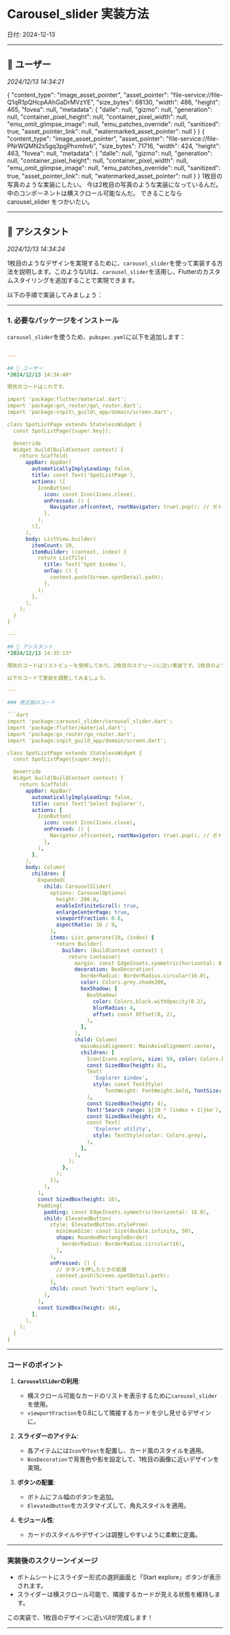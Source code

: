 # Carousel_slider 実装方法

日付: 2024-12-13

---

## 👤 ユーザー
*2024/12/13 14:34:21*

{
  "content\_type": "image\_asset\_pointer",
  "asset\_pointer": "file-service://file-Q1qR1pQHcpAAhGaDrMVzYE",
  "size\_bytes": 68130,
  "width": 486,
  "height": 465,
  "fovea": null,
  "metadata": {
    "dalle": null,
    "gizmo": null,
    "generation": null,
    "container\_pixel\_height": null,
    "container\_pixel\_width": null,
    "emu\_omit\_glimpse\_image": null,
    "emu\_patches\_override": null,
    "sanitized": true,
    "asset\_pointer\_link": null,
    "watermarked\_asset\_pointer": null
  }
}
{
  "content\_type": "image\_asset\_pointer",
  "asset\_pointer": "file-service://file-PNrWQMN2s5gq3pgPhxmhvb",
  "size\_bytes": 71716,
  "width": 424,
  "height": 463,
  "fovea": null,
  "metadata": {
    "dalle": null,
    "gizmo": null,
    "generation": null,
    "container\_pixel\_height": null,
    "container\_pixel\_width": null,
    "emu\_omit\_glimpse\_image": null,
    "emu\_patches\_override": null,
    "sanitized": true,
    "asset\_pointer\_link": null,
    "watermarked\_asset\_pointer": null
  }
}
1枚目の写真のような実装にしたい。
今は2枚目の写真のような実装になっているんだ。
中のコンポーネントは横スクロール可能なんだ。
できることなら carousel\_slider をつかいたい。

---

## 🤖 アシスタント
*2024/12/13 14:34:24*

1枚目のようなデザインを実現するために、`carousel_slider`を使って実装する方法を説明します。このようなUIは、`carousel_slider`を活用し、Flutterのカスタムスタイリングを追加することで実現できます。

以下の手順で実装してみましょう：

---

### 1. 必要なパッケージをインストール
`carousel_slider`を使うため、`pubspec.yaml`に以下を追加します：

```yaml

---

## 👤 ユーザー
*2024/12/13 14:34:48*

現状のコードはこれです。

import 'package:flutter/material.dart';
import 'package:go\_router/go\_router.dart';
import 'package:snpit\_guild\_app/domain/screen.dart';

class SpotListPage extends StatelessWidget {
  const SpotListPage({super.key});

  @override
  Widget build(BuildContext context) {
    return Scaffold(
      appBar: AppBar(
        automaticallyImplyLeading: false,
        title: const Text('SpotListPage'),
        actions: \[
          IconButton(
            icon: const Icon(Icons.close),
            onPressed: () {
              Navigator.of(context, rootNavigator: true).pop(); // ボトムシート全体を閉じる
            },
          ),
        \],
      ),
      body: ListView.builder(
        itemCount: 10,
        itemBuilder: (context, index) {
          return ListTile(
            title: Text('Spot $index'),
            onTap: () {
              context.push(Screen.spotDetail.path);
            },
          );
        },
      ),
    );
  }
}

---

## 🤖 アシスタント
*2024/12/13 14:35:13*

現状のコードはリストビューを使用しており、2枚目のスクリーンに近い実装です。1枚目のようなデザインを作るには、`carousel_slider`を導入して横スクロール可能なスライダーを組み込みます。また、ボトムシート内で横スクロール可能なスライダーと「Start Explore」のようなボタンを追加する必要があります。

以下のコードで実装を調整してみましょう。

---

### 修正版のコード

```dart
import 'package:carousel_slider/carousel_slider.dart';
import 'package:flutter/material.dart';
import 'package:go_router/go_router.dart';
import 'package:snpit_guild_app/domain/screen.dart';

class SpotListPage extends StatelessWidget {
  const SpotListPage({super.key});

  @override
  Widget build(BuildContext context) {
    return Scaffold(
      appBar: AppBar(
        automaticallyImplyLeading: false,
        title: const Text('Select Explorer'),
        actions: [
          IconButton(
            icon: const Icon(Icons.close),
            onPressed: () {
              Navigator.of(context, rootNavigator: true).pop(); // ボトムシート全体を閉じる
            },
          ),
        ],
      ),
      body: Column(
        children: [
          Expanded(
            child: CarouselSlider(
              options: CarouselOptions(
                height: 200.0,
                enableInfiniteScroll: true,
                enlargeCenterPage: true,
                viewportFraction: 0.8,
                aspectRatio: 16 / 9,
              ),
              items: List.generate(10, (index) {
                return Builder(
                  builder: (BuildContext context) {
                    return Container(
                      margin: const EdgeInsets.symmetric(horizontal: 8.0),
                      decoration: BoxDecoration(
                        borderRadius: BorderRadius.circular(16.0),
                        color: Colors.grey.shade200,
                        boxShadow: [
                          BoxShadow(
                            color: Colors.black.withOpacity(0.2),
                            blurRadius: 4,
                            offset: const Offset(0, 2),
                          ),
                        ],
                      ),
                      child: Column(
                        mainAxisAlignment: MainAxisAlignment.center,
                        children: [
                          Icon(Icons.explore, size: 50, color: Colors.blue),
                          const SizedBox(height: 8),
                          Text(
                            'Explorer $index',
                            style: const TextStyle(
                                fontWeight: FontWeight.bold, fontSize: 16),
                          ),
                          const SizedBox(height: 4),
                          Text('Search range: ${10 * (index + 1)}km'),
                          const SizedBox(height: 4),
                          const Text(
                            'Explorer utility',
                            style: TextStyle(color: Colors.grey),
                          ),
                        ],
                      ),
                    );
                  },
                );
              }),
            ),
          ),
          const SizedBox(height: 16),
          Padding(
            padding: const EdgeInsets.symmetric(horizontal: 16.0),
            child: ElevatedButton(
              style: ElevatedButton.styleFrom(
                minimumSize: const Size(double.infinity, 50),
                shape: RoundedRectangleBorder(
                  borderRadius: BorderRadius.circular(16),
                ),
              ),
              onPressed: () {
                // ボタンを押したときの処理
                context.push(Screen.spotDetail.path);
              },
              child: const Text('Start explore'),
            ),
          ),
          const SizedBox(height: 16),
        ],
      ),
    );
  }
}
```

---

### コードのポイント

1. **`CarouselSlider`の利用**:
   - 横スクロール可能なカードのリストを表示するために`carousel_slider`を使用。
   - `viewportFraction`を0.8にして隣接するカードを少し見せるデザインに。

2. **スライダーのアイテム**:
   - 各アイテムには`Icon`や`Text`を配置し、カード風のスタイルを適用。
   - `BoxDecoration`で背景色や影を設定して、1枚目の画像に近いデザインを実現。

3. **ボタンの配置**:
   - ボトムにフル幅のボタンを追加。
   - `ElevatedButton`をカスタマイズして、角丸スタイルを適用。

4. **モジュール性**:
   - カードのスタイルやデザインは調整しやすいように柔軟に定義。

---

### 実装後のスクリーンイメージ
- ボトムシートにスライダー形式の選択画面と「Start explore」ボタンが表示されます。
- スライダーは横スクロール可能で、隣接するカードが見える状態を維持します。

この実装で、1枚目のデザインに近いUIが完成します！

---
